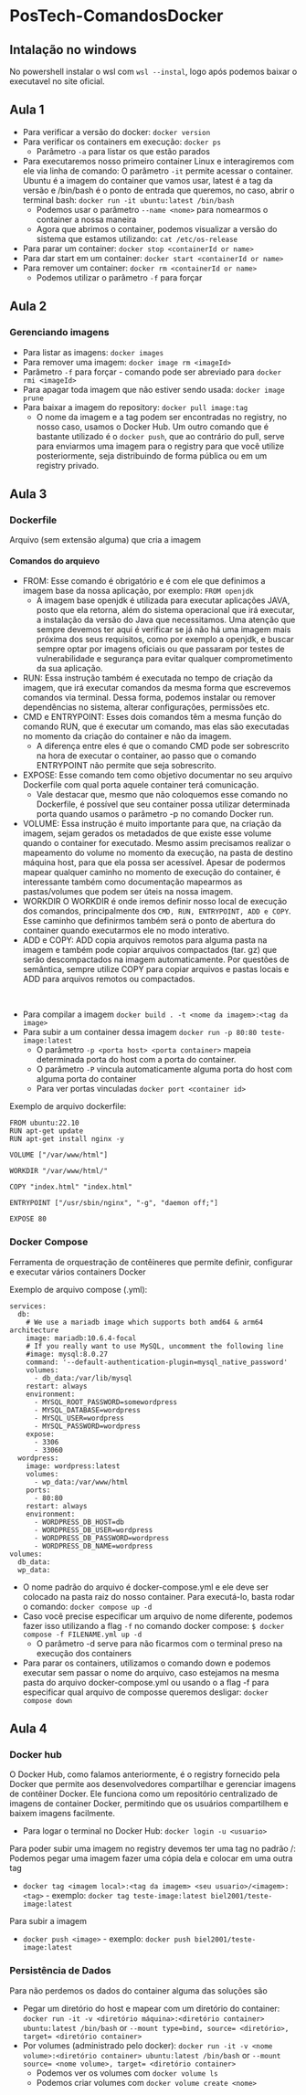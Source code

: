 # PosTech-ComandosDocker

## Intalação no windows
No powershell instalar o wsl com ```wsl --instal```, logo após podemos baixar o executavel no site oficial.

## Aula 1
- Para verificar a versão do docker: ```docker version```
- Para verificar os containers em execução: ```docker ps```
  - Parâmetro ```-a``` para listar os que estão parados
- Para executaremos nosso primeiro container Linux e interagiremos com ele via linha de comando:
  O parâmetro ```-it``` permite acessar o container. Ubuntu é a imagem do container que vamos usar, latest é a tag da versão e /bin/bash é o ponto de entrada que queremos, no caso, abrir o terminal bash: ```docker run -it ubuntu:latest /bin/bash```
  - Podemos usar o parâmetro ```--name <nome>``` para nomearmos o container a nossa maneira
  - Agora que abrimos o container, podemos visualizar a versão do sistema que estamos utilizando: ```cat /etc/os-release```
- Para parar um container: ```docker stop <containerId or name>```
- Para dar start em um container: ```docker start <containerId or name>```
- Para remover um container: ```docker rm <containerId or name>```
  - Podemos utilizar o parâmetro ```-f``` para forçar

## Aula 2
### Gerenciando imagens
- Para listar as imagens: ```docker images```
- Para remover uma imagem: ```docker image rm <imageId>```
 - Parâmetro ```-f``` para forçar - comando pode ser abreviado para ```docker rmi <imageId>```
- Para apagar toda imagem que não estiver sendo usada: ```docker image prune```
- Para baixar a imagem do repository: ```docker pull image:tag```
  - O nome da imagem e a tag podem ser encontradas no registry, no nosso caso, usamos o Docker Hub. Um outro comando que é bastante utilizado é o ```docker push```, que ao contrário do pull, serve para enviarmos uma imagem para o registry para que você utilize posteriormente, seja distribuindo de forma pública ou em um registry privado.

## Aula 3
### Dockerfile
Arquivo (sem extensão alguma) que cria a imagem
#### Comandos do arquievo
- FROM: Esse comando é obrigatório e é com ele que definimos a imagem base da nossa aplicação, por exemplo: ```FROM openjdk``` 
  - A imagem base openjdk é utilizada para executar aplicações JAVA, posto que ela retorna, além do sistema operacional que irá executar, a instalação da versão do Java que necessitamos. Uma atenção que sempre devemos ter aqui é verificar se já não há uma imagem mais próxima dos seus requisitos, como por exemplo a openjdk, e buscar sempre optar por imagens oficiais ou que passaram por testes de vulnerabilidade e segurança para evitar qualquer comprometimento da sua aplicação.
- RUN: Essa instrução também é executada no tempo de criação da imagem, que irá executar comandos da mesma forma que escrevemos comandos via terminal. Dessa forma, podemos instalar ou remover dependências no sistema, alterar configurações, permissões etc.
- CMD e ENTRYPOINT: Esses dois comandos têm a mesma função do comando RUN, que é executar um comando, mas elas são executadas no momento da criação do container e não da imagem. 
  - A diferença entre eles é que o comando CMD pode ser sobrescrito na hora de executar o container, ao passo que o comando ENTRYPOINT não permite que seja sobrescrito.
- EXPOSE: Esse comando tem como objetivo documentar no seu arquivo Dockerfile com qual porta aquele container terá comunicação. 
  - Vale destacar que, mesmo que não coloquemos esse comando no Dockerfile, é possível que seu container possa utilizar determinada porta quando usamos o parâmetro -p no comando Docker run.
- VOLUME: Essa instrução é muito importante para que, na criação da imagem, sejam gerados os metadados de que existe esse volume quando o container for executado. Mesmo assim precisamos realizar o mapeamento do volume no momento da execução, na pasta de destino máquina host, para que ela possa ser acessível. Apesar de podermos mapear qualquer caminho no momento de execução do container, é interessante também como documentação mapearmos as pastas/volumes que podem ser úteis na nossa imagem.
- WORKDIR O WORKDIR é onde iremos definir nosso local de execução dos comandos, principalmente dos ```CMD, RUN, ENTRYPOINT, ADD e COPY```. Esse caminho que definirmos também será o ponto de abertura do container quando executarmos ele no modo interativo.
- ADD e COPY: ADD copia arquivos remotos para alguma pasta na imagem e também pode copiar arquivos compactados (tar. gz) que serão descompactados na imagem automaticamente. Por questões de semântica, sempre utilize COPY para copiar arquivos e pastas locais e ADD para arquivos remotos ou compactados.

<br>

- Para compilar a imagem ```docker build . -t <nome da imagem>:<tag da image>```
- Para subir a um container dessa imagem ```docker run -p 80:80 teste-image:latest```
  - O parâmetro ```-p <porta host> <porta container>```  mapeia determinada porta do host com a porta do container.
  - O parâmetro ```-P``` vincula automaticamente alguma porta do host com alguma porta do container
  - Para ver portas vinculadas ```docker port <container id>```

Exemplo de arquivo dockerfile:
```
FROM ubuntu:22.10
RUN apt-get update
RUN apt-get install nginx -y

VOLUME ["/var/www/html"]

WORKDIR "/var/www/html/"

COPY "index.html" "index.html"

ENTRYPOINT ["/usr/sbin/nginx", "-g", "daemon off;"]

EXPOSE 80
```

### Docker Compose
Ferramenta de orquestração de contêineres que permite definir, configurar e executar vários containers Docker

Exemplo de arquivo compose (.yml):
```
services:
  db:
    # We use a mariadb image which supports both amd64 & arm64 architecture
    image: mariadb:10.6.4-focal
    # If you really want to use MySQL, uncomment the following line
    #image: mysql:8.0.27
    command: '--default-authentication-plugin=mysql_native_password'
    volumes:
      - db_data:/var/lib/mysql
    restart: always
    environment:
      - MYSQL_ROOT_PASSWORD=somewordpress
      - MYSQL_DATABASE=wordpress
      - MYSQL_USER=wordpress
      - MYSQL_PASSWORD=wordpress
    expose:
      - 3306
      - 33060
  wordpress:
    image: wordpress:latest
    volumes:
      - wp_data:/var/www/html
    ports:
      - 80:80
    restart: always
    environment:
      - WORDPRESS_DB_HOST=db
      - WORDPRESS_DB_USER=wordpress
      - WORDPRESS_DB_PASSWORD=wordpress
      - WORDPRESS_DB_NAME=wordpress
volumes:
  db_data:
  wp_data:
```
- O nome padrão do arquivo é docker-compose.yml e ele deve ser colocado na pasta raiz do nosso container. Para executá-lo, basta rodar o comando: ```docker compose up -d```
- Caso você precise especificar um arquivo de nome diferente, podemos fazer isso utilizando a flag ```-f``` no comando docker compose: ```$ docker compose -f FILENAME.yml up -d```
  - O parâmetro -d serve para não ficarmos com o terminal preso na execução dos containers
- Para parar os containers, utilizamos o comando down e podemos executar sem passar o nome do arquivo, caso estejamos na mesma pasta do arquivo docker-compose.yml ou usando o a flag -f para especificar qual arquivo de composse queremos desligar: ```docker compose down```

## Aula 4
### Docker hub
O Docker Hub, como falamos anteriormente, é o registry fornecido pela Docker que permite aos desenvolvedores compartilhar e gerenciar imagens de contêiner Docker. Ele funciona como um repositório centralizado de imagens de container Docker, permitindo que os usuários compartilhem e baixem imagens facilmente.

- Para logar o terminal no Docker Hub: ```docker login -u <usuario>```

Para poder subir uma imagem no registry devemos ter uma tag no padrão <seu usuario>/<image>:<tag>
Podemos pegar uma imagem fazer uma cópia dela e colocar em uma outra tag

- ```docker tag <imagem local>:<tag da imagem> <seu usuario>/<imagem>:<tag>``` - exemplo: ```docker tag teste-image:latest biel2001/teste-image:latest```

Para subir a imagem

- ```docker push <image>``` - exemplo: ```docker push biel2001/teste-image:latest```

### Persistência de Dados
Para não perdemos os dados do container alguma das soluções são

- Pegar um diretório do host e mapear com um diretório do container: ```docker run -it -v <diretório máquina>:<diretório container> ubuntu:latest /bin/bash``` or ```--mount type=bind, source= <diretório>, target= <diretório container>```
- Por volumes (administrado pelo docker): ```docker run -it -v <nome volume>:<diretório container> ubuntu:latest /bin/bash``` or ```--mount source= <nome volume>, target= <diretório container>```
  - Podemos ver os volumes com ```docker volume ls```
  - Podemos criar volumes com ```docker volume create <nome>```
